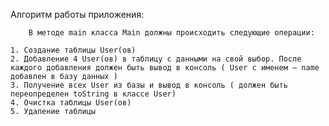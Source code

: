 Алгоритм работы приложения:

        В методе main класса Main должны происходить следующие операции:

    1. Создание таблицы User(ов)
    2. Добавление 4 User(ов) в таблицу с данными на свой выбор. После каждого добавления должен быть вывод в консоль ( User с именем – name добавлен в базу данных )
    3. Получение всех User из базы и вывод в консоль ( должен быть переопределен toString в классе User)
    4. Очистка таблицы User(ов)
    5. Удаление таблицы
